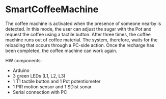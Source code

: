 # SmartCoffeeMachine
The coffee machine is activated when the presence of someone nearby is detected. In this mode, the user can adjust the sugar with the Pot and request the coffee using a tactile button. After three times, the coffee machine runs out of coffee material. The system, therefore, waits for the reloading that occurs through a PC-side action. Once the recharge has been completed, the coffee machine can work again.

HW components:
- Arduino
- 3 green LEDs (L1, L2, L3)
- 1 T1 tactile button and 1 Pot potentiometer
- 1 PIR motion sensor and 1 SDist sonar
- Serial connection with PC

